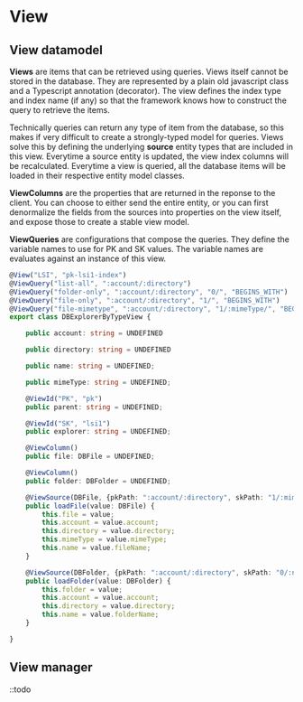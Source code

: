 # View

## View datamodel

**Views** are items that can be retrieved using queries. Views itself cannot be stored in the database. They are
represented by a plain old javascript class and a Typescript annotation (decorator). The view defines the index type and
index name (if any) so that the framework knows how to construct the query to retrieve the items.

Technically queries can return any type of item from the database, so this makes if very difficult to create a
strongly-typed model for queries. Views solve this by defining the underlying **source** entity types that are included
in this view. Everytime a source entity is updated, the view index columns will be recalculated. Everytime a view is
queried, all the database items will be loaded in their respective entity model classes.

**ViewColumns** are the properties that are returned in the reponse to the client. You can choose to either send the
entire entity, or you can first denormalize the fields from the sources into properties on the view itself, and expose
those to create a stable view model.

**ViewQueries** are configurations that compose the queries. They define the variable names to use for PK and SK values.
The variable names are evaluates against an instance of this view.

```typescript
@View("LSI", "pk-lsi1-index")
@ViewQuery("list-all", ":account/:directory")
@ViewQuery("folder-only", ":account/:directory", "0/", "BEGINS_WITH")
@ViewQuery("file-only", ":account/:directory", "1/", "BEGINS_WITH")
@ViewQuery("file-mimetype", ":account/:directory", "1/:mimeType/", "BEGINS_WITH")
export class DBExplorerByTypeView {

    public account: string = UNDEFINED

    public directory: string = UNDEFINED

    public name: string = UNDEFINED;

    public mimeType: string = UNDEFINED;

    @ViewId("PK", "pk")
    public parent: string = UNDEFINED;

    @ViewId("SK", "lsi1")
    public explorer: string = UNDEFINED;

    @ViewColumn()
    public file: DBFile = UNDEFINED;

    @ViewColumn()
    public folder: DBFolder = UNDEFINED;

    @ViewSource(DBFile, {pkPath: ":account/:directory", skPath: "1/:mimeType/:name"})
    public loadFile(value: DBFile) {
        this.file = value;
        this.account = value.account;
        this.directory = value.directory;
        this.mimeType = value.mimeType;
        this.name = value.fileName;
    }

    @ViewSource(DBFolder, {pkPath: ":account/:directory", skPath: "0/:name"})
    public loadFolder(value: DBFolder) {
        this.folder = value;
        this.account = value.account;
        this.directory = value.directory;
        this.name = value.folderName;
    }

}
```

## View manager

::todo
